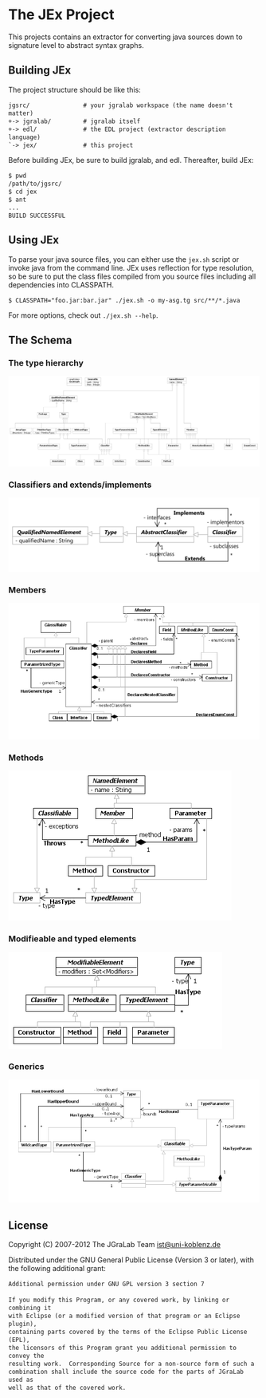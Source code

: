 # The JEx Project

This projects contains an extractor for converting java sources down to
signature level to abstract syntax graphs.

## Building JEx

The project structure should be like this:

    jgsrc/               # your jgralab workspace (the name doesn't matter)
    +-> jgralab/         # jgralab itself
    +-> edl/             # the EDL project (extractor description language)
    `-> jex/             # this project

Before building JEx, be sure to build jgralab, and edl.  Thereafter, build JEx:

    $ pwd
    /path/to/jgsrc/
    $ cd jex
    $ ant
    ...
    BUILD SUCCESSFUL

## Using JEx

To parse your java source files, you can either use the `jex.sh` script or
invoke java from the command line.  JEx uses reflection for type resolution, so
be sure to put the class files compiled from you source files including all
dependencies into CLASSPATH.

    $ CLASSPATH="foo.jar:bar.jar" ./jex.sh -o my-asg.tg src/**/*.java

For more options, check out `./jex.sh --help`.

## The Schema

### The type hierarchy

![Type Hierarchy](java-schema/TypeHierarchy.png)

### Classifiers and extends/implements

![Classifiers and extends/implements](java-schema/ClassifierInheritance.png)

### Members

![Members](java-schema/Members.png)

### Methods

![Methods](java-schema/Methods.png)

### Modifieable and typed elements

![Modifiable and types elements](java-schema/ModifiableAndTypedElements.png)

### Generics

![Generics](java-schema/TypeParameters.png)

## License

Copyright (C) 2007-2012 The JGraLab Team <ist@uni-koblenz.de>

Distributed under the GNU General Public License (Version 3 or later), with the
following additional grant:

    Additional permission under GNU GPL version 3 section 7

    If you modify this Program, or any covered work, by linking or combining it
    with Eclipse (or a modified version of that program or an Eclipse plugin),
    containing parts covered by the terms of the Eclipse Public License (EPL),
    the licensors of this Program grant you additional permission to convey the
    resulting work.  Corresponding Source for a non-source form of such a
    combination shall include the source code for the parts of JGraLab used as
    well as that of the covered work.


<!-- Local Variables:        -->
<!-- mode: markdown          -->
<!-- indent-tabs-mode: nil   -->
<!-- End:                    -->

